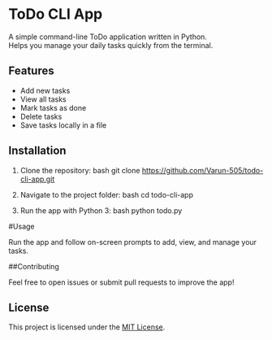 # ToDo CLI App
A simple command-line ToDo application written in Python.  
Helps you manage your daily tasks quickly from the terminal.

## Features
- Add new tasks  
- View all tasks  
- Mark tasks as done  
- Delete tasks  
- Save tasks locally in a file

## Installation

1. Clone the repository:
   bash
   git clone https://github.com/Varun-505/todo-cli-app.git


2. Navigate to the project folder:
   bash
   cd todo-cli-app
   
3. Run the app with Python 3:
   bash
   python todo.py
   

#Usage

Run the app and follow on-screen prompts to add, view, and manage your tasks.

##Contributing

Feel free to open issues or submit pull requests to improve the app!

## License

This project is licensed under the [MIT License](LICENSE).
